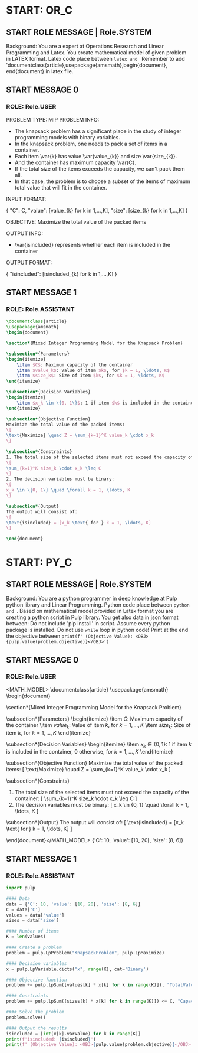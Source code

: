 # START: OR_C 
## START ROLE MESSAGE | Role.SYSTEM 
Background: You are a expert at Operations Research and Linear Programming and Latex. You create mathematical model of given problem in LATEX format. Latex code place between ```latex and ``` Remember to add 'documentclass{article},usepackage{amsmath},begin{document}, end{document} in latex file. 
## START MESSAGE 0 
### ROLE: Role.USER
<DESCRIPTION>
PROBLEM TYPE: MIP
PROBLEM INFO:

- The knapsack problem has a significant place in the study of integer programming models with binary variables. 
- In the knapsack problem, one needs to pack a set of items in a container.
- Each item \var{k} has value \var{value_{k}} and size \var{size_{k}}.
- And the container has maximum capacity \var{C}. 
- If the total size of the items exceeds the capacity, we can't pack them all. 
- In that case, the problem is to choose a subset of the items of maximum total value that will fit in the container. 

INPUT FORMAT:

{
	"C": C,
	"value": [value_{k} for k in 1,...,K],
	"size": [size_{k} for k in 1,...,K]
}


OBJECTIVE: Maximize the total value of the packed items

OUTPUT INFO:

- \var{isincluded} represents whether each item is included in the container

OUTPUT FORMAT:

{
	"isincluded": [isincluded_{k} for k in 1,...,K]
}
</DESCRIPTION>


## START MESSAGE 1 
### ROLE: Role.ASSISTANT
```latex
\documentclass{article}
\usepackage{amsmath}
\begin{document}

\section*{Mixed Integer Programming Model for the Knapsack Problem}

\subsection*{Parameters}
\begin{itemize}
    \item $C$: Maximum capacity of the container
    \item $value_k$: Value of item $k$, for $k = 1, \ldots, K$
    \item $size_k$: Size of item $k$, for $k = 1, \ldots, K$
\end{itemize}

\subsection*{Decision Variables}
\begin{itemize}
    \item $x_k \in \{0, 1\}$: 1 if item $k$ is included in the container, 0 otherwise, for $k = 1, \ldots, K$
\end{itemize}

\subsection*{Objective Function}
Maximize the total value of the packed items:
\[
\text{Maximize} \quad Z = \sum_{k=1}^K value_k \cdot x_k
\]

\subsection*{Constraints}
1. The total size of the selected items must not exceed the capacity of the container:
\[
\sum_{k=1}^K size_k \cdot x_k \leq C
\]
2. The decision variables must be binary:
\[
x_k \in \{0, 1\} \quad \forall k = 1, \ldots, K
\]

\subsection*{Output}
The output will consist of:
\[
\text{isincluded} = [x_k \text{ for } k = 1, \ldots, K]
\]

\end{document}
```

# START: PY_C 
## START ROLE MESSAGE | Role.SYSTEM 
Background: You are a python programmer in deep knowledge at Pulp python library and Linear Programming. Python code place between ```python and ```. Based on mathematical model provided in Latex format you are creating a python script in Pulp library. You get also data in json format between: <DATA></DATA> Do not include 'pip install' in script. Assume every python package is installed. Do not use `while` loop in python code! Print at the end the objective between <OBJ></OBJ> `print(f' (Objective Value): <OBJ>{pulp.value(problem.objective)}</OBJ>')` 
## START MESSAGE 0 
### ROLE: Role.USER
<MATH_MODEL>
\documentclass{article}
\usepackage{amsmath}
\begin{document}

\section*{Mixed Integer Programming Model for the Knapsack Problem}

\subsection*{Parameters}
\begin{itemize}
    \item $C$: Maximum capacity of the container
    \item $value_k$: Value of item $k$, for $k = 1, \ldots, K$
    \item $size_k$: Size of item $k$, for $k = 1, \ldots, K$
\end{itemize}

\subsection*{Decision Variables}
\begin{itemize}
    \item $x_k \in \{0, 1\}$: 1 if item $k$ is included in the container, 0 otherwise, for $k = 1, \ldots, K$
\end{itemize}

\subsection*{Objective Function}
Maximize the total value of the packed items:
\[
\text{Maximize} \quad Z = \sum_{k=1}^K value_k \cdot x_k
\]

\subsection*{Constraints}
1. The total size of the selected items must not exceed the capacity of the container:
\[
\sum_{k=1}^K size_k \cdot x_k \leq C
\]
2. The decision variables must be binary:
\[
x_k \in \{0, 1\} \quad \forall k = 1, \ldots, K
\]

\subsection*{Output}
The output will consist of:
\[
\text{isincluded} = [x_k \text{ for } k = 1, \ldots, K]
\]

\end{document}</MATH_MODEL>
<DATA>
{'C': 10, 'value': [10, 20], 'size': [8, 6]}</DATA>


## START MESSAGE 1 
### ROLE: Role.ASSISTANT
```python
import pulp

#### Data
data = {'C': 10, 'value': [10, 20], 'size': [8, 6]}
C = data['C']
values = data['value']
sizes = data['size']

#### Number of items
K = len(values)

#### Create a problem
problem = pulp.LpProblem("KnapsackProblem", pulp.LpMaximize)

#### Decision variables
x = pulp.LpVariable.dicts("x", range(K), cat='Binary')

#### Objective function
problem += pulp.lpSum([values[k] * x[k] for k in range(K)]), "TotalValue"

#### Constraints
problem += pulp.lpSum([sizes[k] * x[k] for k in range(K)]) <= C, "CapacityConstraint"

#### Solve the problem
problem.solve()

#### Output the results
isincluded = [int(x[k].varValue) for k in range(K)]
print(f'isincluded: {isincluded}')
print(f' (Objective Value): <OBJ>{pulp.value(problem.objective)}</OBJ>')
```

